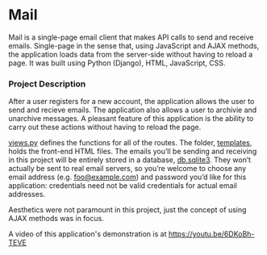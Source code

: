 # Mail
Mail is a single-page email client that makes API calls to send and receive emails. Single-page in the sense that, using
JavaScript and AJAX methods, the application loads data from the server-side without having to reload a page. It was built using Python (Django),
HTML, JavaScript, CSS.

### Project Description

After a user registers for a new account, the application allows the user to send and recieve emails. The application also allows a user to archivie
and unarchive messages. A pleasant feature of this application is the ability to carry out these actions without having to reload the page.

[views.py](/mail/views.py) defines the functions for all of the routes. The folder, [templates](/mail/templates/mail/), holds the front-end HTML files.
The emails you’ll be sending and receiving in this project will be entirely stored in a database, [db.sqlite3](/db.sqlite3). They won’t actually be
sent to real email servers, so you’re welcome to choose any email address (e.g. foo@example.com) and password you’d like for this application: credentials
need not be valid credentials for actual email addresses.

Aesthetics were not paramount in this project, just the concept of using AJAX methods was in focus.

A video of this application's demonstration is at https://youtu.be/6DKoBh-TEVE
